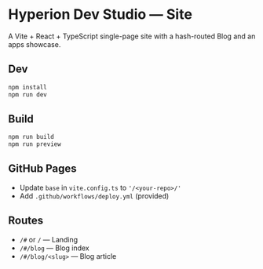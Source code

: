 # Hyperion Dev Studio — Site

A Vite + React + TypeScript single-page site with a hash-routed Blog and an apps showcase.

## Dev
```bash
npm install
npm run dev
```

## Build
```bash
npm run build
npm run preview
```

## GitHub Pages
- Update `base` in `vite.config.ts` to `'/<your-repo>/'`
- Add `.github/workflows/deploy.yml` (provided)

## Routes
- `/#` or `/` — Landing
- `/#/blog` — Blog index
- `/#/blog/<slug>` — Blog article

